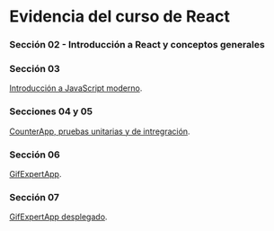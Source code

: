 # Evidencia del curso de React

### Sección 02 - Introducción a React y conceptos generales

### Sección 03 
[Introducción a JavaScript moderno](https://github.com/sarahiva/curso-react-02-intro-js).

### Secciones 04 y 05
[CounterApp, pruebas unitarias y de intregración](https://github.com/sarahiva/curso-react-03-counterapp).

### Sección 06
[GifExpertApp](https://github.com/sarahiva/curso-react-04-gifexpertapp).

### Sección 07
[GifExpertApp desplegado](https://sarahiva.github.io/curso-react-04-gifexpertapp/).

